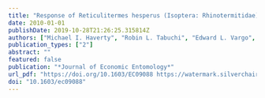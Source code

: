 ```yaml
---
title: "Response of Reticulitermes hesperus (Isoptera: Rhinotermitidae) colonies to baiting with lufenuron in northern California"
date: 2010-01-01
publishDate: 2019-10-28T21:26:25.315814Z
authors: ["Michael I. Haverty", "Robin L. Tabuchi", "Edward L. Vargo", "David L. Cox", "Lori J. Nelson", "Vernard R. Lewis"]
publication_types: ["2"]
abstract: ""
featured: false
publication: "*Journal of Economic Entomology*"
url_pdf: "https://doi.org/10.1603/EC09088 https://watermark.silverchair.com/jee103-0770.pdf?token=AQECAHi208BE49Ooan9kkhW_Ercy7Dm3ZL_9Cf3qfKAc485ysgAAAm0wggJpBgkqhkiG9w0BBwagggJaMIICVgIBADCCAk8GCSqGSIb3DQEHATAeBglghkgBZQMEAS4wEQQMTpdNH0_LYB1OJFfbAgEQgIICIFu7NwwckCl5eAdFjx2kIfZWkuPVMiv6AL6XEicDNt-lDR7Fcyy8RsK_xXvuAioi4Jwz58e6k1CuenFKKh66l5YfFV8OUcAyKxrT1r6H8no05O4bNl6M8WIqkbBfHo0D8jsffOk6ZEK5BdchN6_X67e83DJoinPxN5yArQG12FXWF9hVTTqZj_0OFu7Xth7pGMF_AVgjxV8An_du7fslq3WcUlIuhdwua255RDSGmD5iFlmRx4ExFJ2i54wCs8nMLZ7eHRM5D-x5Aad0iCV4SCqwxnXZOZ3z27mqvElDKtYpCvu5_5sAnK4ZTCn9wGlRWsSRj361EJeb6s2NYJ8wRfxi_JiEfYT4lGS8yy6r1HWUeFfHSN3LFcJLqddKyP1YPdw8E6-eQPuiiHkoKTH1L4Th8Ngtb1Qis0cwRID5frUxOuTjgaucgOa2WXLffTmeEBUCfB1kHSnDkJJuYOT8tesXzAq4I7Ap-7QqfHD2UkQK6A8L5bwvt5ilSpsxI2H9RBOsDTtd5AJNgl01_KCYo3dgrQBuZ-QDNFhQIrfpCB1ovdCIbuuXlsVC-NUH7D4uQZIO6zPu_xf04yqTcgSOb52ddgDqO6rKqeaPRZZftKQD_8cY48_ywH8pHe4izjhA9eW-fuZBIOAtcYQ-XqxUJOwiST_fcjkmwEqZZ5EQfl6J-CXZQoNMHJyAnjimeBxNZfs5gF54GvESPo1wbp9z0ZE"
doi: "10.1603/ec09088"
---
```


